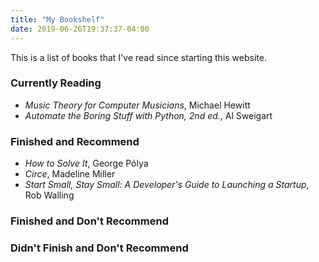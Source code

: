```yaml
---
title: "My Bookshelf"
date: 2019-06-26T19:37:37-04:00
---
```


This is a list of books that I've read since starting this website.

### Currently Reading 

- _Music Theory for Computer Musicians_, Michael Hewitt
- _Automate the Boring Stuff with Python, 2nd ed._, Al Sweigart

### Finished and Recommend

- _How to Solve It_, George Pólya
- _Circe_, Madeline Miller
- _Start Small, Stay Small: A Developer's Guide to Launching a Startup_,
    Rob Walling

### Finished and Don't Recommend

### Didn't Finish and Don't Recommend

